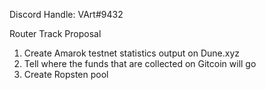 Discord Handle: VArt#9432

Router Track Proposal
1. Create Amarok testnet statistics output on Dune.xyz
2. Tell where the funds that are collected on Gitcoin will go
3. Create Ropsten pool
